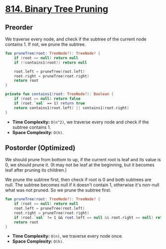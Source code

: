 # [814. Binary Tree Pruning](https://leetcode.com/problems/binary-tree-pruning/description/)

## Preorder
We traverse every node, and check if the subtree of the current node contains 1. If not, we prune the subtree.

```kotlin
fun pruneTree(root: TreeNode?): TreeNode? {
    if (root == null) return null
    if (!contains1(root)) return null

    root.left = pruneTree(root.left)
    root.right = pruneTree(root.right)
    return root
}

private fun contains1(root: TreeNode?): Boolean {
    if (root == null) return false
    if (root.`val` == 1) return true
    return contains1(root.left) || contains1(root.right)
}
```
* **Time Complexity:** `O(n^2)`, we traverse every node and check if the subtree contains 1.
* **Space Complexity:** `O(h)`.

## Postorder (Optimized)
We should prune from bottom to up, if the current root is leaf and its value is 0, we should prune it. (It may not be leaf at the beginning, but it becomes leaf after pruning its children.)

We prune the subtree first, then check if root is 0 and both subtrees are null. The subtree becomes null if it doesn't contain 1, otherwise it's non-null what was not pruned. So we prune the subtree first.

```kotlin
fun pruneTree(root: TreeNode?): TreeNode? {
    if (root == null) return null
    root.left = pruneTree(root.left)
    root.right = pruneTree(root.right)
    if (root.`val` != 1 && root.left == null && root.right == null) return null
    return root
}
```

* **Time Complexity:** `O(n)`, we traverse every node once.
* **Space Complexity:** `O(h)`.
